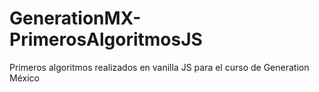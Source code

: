 # GenerationMX-PrimerosAlgoritmosJS
Primeros algoritmos realizados en vanilla JS para el curso de Generation México
